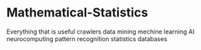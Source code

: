 # Mathematical-Statistics
Everything that is useful
crawlers
data mining
mechine learning
AI
neurocomputing
pattern recognition
statistics
databases
